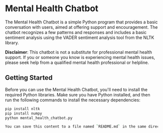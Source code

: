 # Mental Health Chatbot

The Mental Health Chatbot is a simple Python program that provides a basic conversation with users, aimed at offering support and encouragement. The chatbot recognizes a few patterns and responses and includes a basic sentiment analysis using the VADER sentiment analysis tool from the NLTK library.

**Disclaimer**: This chatbot is not a substitute for professional mental health support. If you or someone you know is experiencing mental health issues, please seek help from a qualified mental health professional or helpline.

## Getting Started

Before you can use the Mental Health Chatbot, you'll need to install the required Python libraries. Make sure you have Python installed, and then run the following commands to install the necessary dependencies:

```bash
pip install nltk
pip install numpy
python mental_health_chatbot.py

You can save this content to a file named `README.md` in the same directory as your chatbot code. This README provides an overview of the project, how to get started, its features, licensing, and an important disclaimer. Feel free to expand it with additional information as needed.
